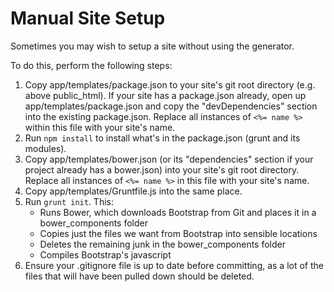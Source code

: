 # Manual Site Setup

Sometimes you may wish to setup a site without using the generator.

To do this, perform the following steps:

1. Copy app/templates/package.json to your site's git root directory (e.g. above public_html). If your site has a package.json already, open up app/templates/package.json and copy the "devDependencies" section into the existing package.json. Replace all instances of `<%= name %>` within this file with your site's name.
2. Run `npm install` to install what's in the package.json (grunt and its modules).
3. Copy app/templates/bower.json (or its "dependencies" section if your project already has a bower.json) into your site's git root directory. Replace all instances of `<%= name %>` in this file with your site's name.
4. Copy app/templates/Gruntfile.js into the same place.
5. Run `grunt init`. This:
    - Runs Bower, which downloads Bootstrap from Git and places it in a bower_components folder
    - Copies just the files we want from Bootstrap into sensible locations
    - Deletes the remaining junk in the bower_components folder
    - Compiles Bootstrap's javascript
6. Ensure your .gitignore file is up to date before committing, as a lot of the files that will have been pulled down should be deleted.
